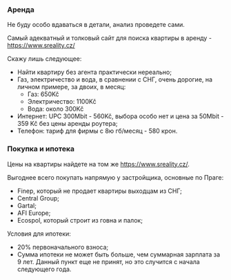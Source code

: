### Аренда

Не буду особо вдаваться в детали, анализ проведете сами.

Самый адекватный и толковый сайт для поиска квартиры в аренду - https://www.sreality.cz/

Скажу лишь следующее:

- Найти квартиру без агента практически нереально;
- Газ, электричество и вода, в сравнении с СНГ, очень дорогие, на личном примере, за двоих, в месяц:
  - Газ: 650Kč
  - Электричество: 1100Kč
  - Вода: около 300Kč
- Интернет: UPC 300Mbit - 560Kč, выбора особо нет и цена за 50Mbit - 359 Kč без цены аренды роутера;
- Телефон: тариф для фирмы с 8ю гб/месяц - 580 крон.

### Покупка и ипотека

Цены на квартиры найдете на том же https://www.sreality.cz/.

Выгоднее всего покупать напрямую у застройщика, основные по Праге:

- Finep, который не продает квартиры выходцам из СНГ;
- Central Group;
- Gartal;
- AFI Europe;
- Ecospol, который строит из говна и палок;

Условия для ипотеки:

- 20% первоначального взноса;
- Сумма ипотеки не может быть больше, чем суммарная зарплата за 9 лет. Данный пункт еще не принят, но это случится с начала следующего года.
